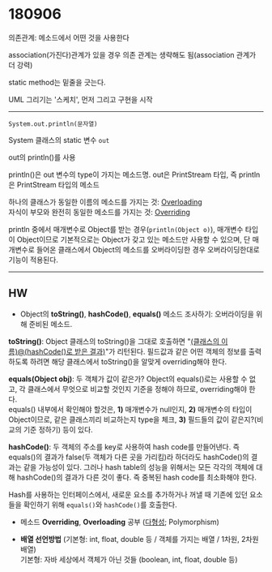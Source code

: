 # 180906

의존관계: 메소드에서 어떤 것을 사용한다

association(가진다)관계가 있을 경우 의존 관계는 생략해도 됨(association 관계가 더 강력)

static method는 밑줄을 긋는다.

UML 그리기는 '스케치', 먼저 그리고 구현을 시작

---

`System.out.println(문자열)`

System 클래스의 static 변수 `out`

out의 println()를 사용

println()은 out 변수의 type이 가지는 메소드명. out은 PrintStream 타입, 즉 println은 PrintStream 타입의 메소드

하나의 클래스가 동일한 이름의 메소드를 가지는 것: <u>Overloading</u>  
자식이 부모와 완전히 동일한 메소드를 가지는 것: <u>Overriding</u>

println 중에서 매개변수로 Object를 받는 경우(`println(Object o)`), 매개변수 타입이 Object이므로 기본적으로는 Object가 갖고 있는 메소드만 사용할 수 있으며, 단 매개변수로 들어온 클래스에서 Object의 메소드를 오버라이딩한 경우 오버라이딩한대로 기능이 적용된다.





---

## HW

- Object의 **toString()**, **hashCode()**, **equals()** 메소드 조사하기: 오버라이딩을 위해 준비된 메소드.

**toString()**: Object 클래스의 toString()을 그대로 호출하면 "<u>(클래스의 이름)@(hashCode()로 받은 결과)</u>"가 리턴된다. 필드값과 같은 어떤 객체의 정보를 출력하도록 하려면 해당 클래스에서 toString()을 알맞게 overriding해야 한다.

**equals(Object obj)**: 두 객체가 값이 같은가? Object의 equals()로는 사용할 수 없고, 각 클래스에서 무엇으로 비교할 것인지 기준을 정해야 하므로, overriding해야 한다.  
equals() 내부에서 확인해야 할것은, **1)** 매개변수가 null인지, **2)** 매개변수의 타입이 Object이므로, 같은 클래스끼리 비교하는지 type을 체크, **3)** 필드들의 값이 같은지?(비교의 기준 정하기) 등이 있다.

**hashCode()**: 두 객체의 주소를 key로 사용하여 hash code를 만들어낸다. 즉 equals()의 결과가 false(두 객체가 다른 곳을 가리킴)라 하더라도 hashCode()의 결과는 같을 가능성이 있다. 그러나 hash table의 성능을 위해서는 모든 각각의 객체에 대해 hashCode()의 결과가 다른 것이 좋다. 즉 중복된 hash code를 최소화해야 한다.

Hash를 사용하는 인터페이스에서, 새로운 요소를 추가하거나 꺼낼 때 기존에 있던 요소들을 확인하기 위해 `equals()`와 `hashCode()`를 호출한다.

- 메소드 **Overriding**, **Overloading** 공부 (<u>다형성</u>; Polymorphism)

- **배열 선언방법** (기본형: int, float, double 등 / 객체를 가지는 배열 / 1차원, 2차원 배열)  
  기본형: 자바 세상에서 객체가 아닌 것들 (boolean, int, float, double 등)